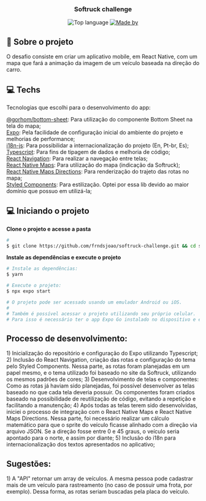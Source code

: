 <h3 align="center">
  Softruck challenge
</h3>

<p align="center">
  <img alt="Top language" src="https://img.shields.io/github/languages/top/frndsjoao/softruck-challenge?color=%0652BD65">
  <a href="https://www.linkedin.com/in/frnds-joao/" target="_blank" rel="noopener noreferrer">
    <img alt="Made by" src="https://img.shields.io/badge/made%20by-João%20Pedro%20A.-%2315C465">
  </a>
</p>

<p align="center">
  
## 📄 Sobre o projeto

O desafio consiste em criar um aplicativo mobile, em React Native, com um mapa que fará a animação da imagem de um veículo baseada na direção do carro.


## 💻 Techs

Tecnologias que escolhi para o desenvolvimento do app:

<p>
  <a href="https://ui.gorhom.dev/">@gorhom/bottom-sheet</a>: Para utilização do componente Bottom Sheet na tela do mapa; </br>
  <a href="https://www.expo.dev/">Expo</a>: Pela facilidade de configuração inicial do ambiente do projeto e melhorias de performance; </br>
  <a href="http://i18njs.com/">i18n-js</a>: Para possibilidar a internacionalização do projeto (En, Pt-br, Es); </br>
  <a href="https://www.typescriptlang.org/">Typescript</a>: Para fins de tipagem de dados e melhoria de código; </br>
  <a href="https://reactnavigation.org/">React Navigation</a>: Para realizar a navegação entre telas; </br>
  <a href="https://github.com/react-native-maps/react-native-maps">React Native Maps</a>: Para utilização do mapa (indicação da Softruck); </br>
  <a href="https://github.com/bramus/react-native-maps-directions">React Native Maps Directions</a>: Para renderização do trajeto das rotas no mapa; </br>
  <a href="https://styled-components.com/">Styled Components</a>: Para estilização. Optei por essa lib devido ao maior domínio que possuo em utilizá-la; </br>


## 💻 Iniciando o projeto
**Clone o projeto e acesse a pasta**

```bash
#
$ git clone https://github.com/frndsjoao/softruck-challenge.git && cd softruck-challenge
```

**Instale as dependências e execute o projeto**

```bash
# Instale as dependências:
$ yarn

# Execute o projeto:
$ npx expo start

# O projeto pode ser acessado usando um emulador Android ou iOS.
#
# Também é possível acessar o projeto utilizando seu próprio celular.
# Para isso é necessário ter o app Expo Go instalado no dispositivo e estar na mesma rede Wifi.
```

## Processo de desenvolvimento:
<p>
  1) Inicialização do repositório e configuração do Expo utilizando Typescript;
  2) Inclusão do React Navigation, criação das rotas e configuração do tema pelo Styled Components. Nessa parte, as rotas foram planejadas em um papel mesmo, e o tema utilizado foi baseado no site da Softruck, utilizando os mesmos padrões de cores;
  3) Desenvolvimento de telas e componentes: Como as rotas já haviam sido planejadas, foi possível desenvolver as telas baseado no que cada tela deveria possuir. Os componentes foram criados baseado na possibilidade de reutilização de código, evitando a repetição e facilitando a manutenção;
  4) Após todas as telas terem sido desenvolvidas, iniciei o processo de integração com o React Native Maps e React Native Maps Directions. Nessa parte, foi necessário realizar um cálculo matemático para que o sprite do veículo ficasse alinhado com a direção via arquivo JSON. Se a direção fosse entre 0 e 45 graus, o veículo seria apontado para o norte, e assim por diante;
  5) Inclusão do i18n para internacionalização dos textos apresentados no aplicativo;

</p>

## Sugestões:
<p>
  1) A "API" retornar um array de veículos. A mesma pessoa pode cadastrar mais de um veículo para rastreamento (no caso de possuir uma frota, por exemplo). Dessa forma, as rotas seriam buscadas pela placa do veículo.
</p>
